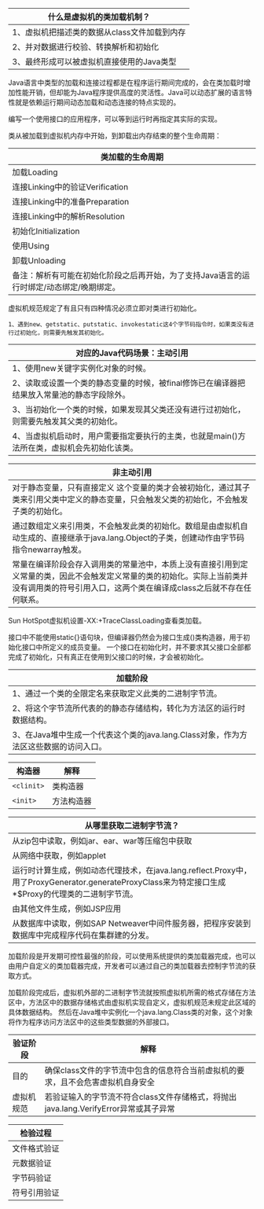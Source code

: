 |什么是虚拟机的类加载机制？|
|----|
|1、虚拟机把描述类的数据从class文件加载到内存|
|2、并对数据进行校验、转换解析和初始化|
|3、最终形成可以被虚拟机直接使用的Java类型|



Java语言中类型的加载和连接过程都是在程序运行期间完成的，会在类加载时增加性能开销，但却能为Java程序提供高度的灵活性。Java可以动态扩展的语言特性就是依赖运行期间动态加载和动态连接的特点实现的。

编写一个使用接口的应用程序，可以等到运行时再指定其实际的实现。



类从被加载到虚拟机内存中开始，到卸载出内存结束的整个生命周期：

|类加载的生命周期|
|----|
|加载Loading|
|连接Linking中的验证Verification|
|连接Linking中的准备Preparation|
|连接Linking中的解析Resolution|
|初始化Initialization|
|使用Using|
|卸载Unloading|
|备注：解析有可能在初始化阶段之后再开始，为了支持Java语言的运行时绑定/动态绑定/晚期绑定。|



虚拟机规范规定了有且只有四种情况必须立即对类进行初始化。
```
1、遇到new、getstatic、putstatic、invokestatic这4个字节码指令时，如果类没有进行过初始化，则需要先触发其初始化。
```
|对应的Java代码场景：主动引用|
|----|
|1、使用new关键字实例化对象的时候。|
|2、读取或设置一个类的静态变量的时候，被final修饰已在编译器把结果放入常量池的静态字段除外。|
|3、当初始化一个类的时候，如果发现其父类还没有进行过初始化，则需要先触发其父类的初始化。|
|4、当虚拟机启动时，用户需要指定要执行的主类，也就是main()方法所在类，虚拟机会先初始化该类。|


|非主动引用|
|----|
|对于静态变量，只有直接定义	这个变量的类才会被初始化，通过其子类来引用父类中定义的静态变量，只会触发父类的初始化，不会触发子类的初始化。|
|通过数组定义来引用类，不会触发此类的初始化。数组是由虚拟机自动生成的、直接继承于java.lang.Object的子类，创建动作由字节码指令newarray触发。|
|常量在编译阶段会存入调用类的常量池中，本质上没有直接引用到定义常量的类，因此不会触发定义常量的类的初始化。实际上当前类并没有调用类的符号引用入口，这两个类在编译成class之后就不存在任何联系。|

Sun HotSpot虚拟机设置-XX:+TraceClassLoading查看类加载。


接口中不能使用static{}语句块，但编译器仍然会为接口生成<clinit>()类构造器，用于初始化接口中所定义的成员变量。
一个接口在初始化时，并不要求其父接口全部都完成了初始化，只有真正在使用到父接口的时候，才会被初始化。



|加载阶段|
|----|
|1、通过一个类的全限定名来获取定义此类的二进制字节流。|
|2、将这个字节流所代表的的静态存储结构，转化为方法区的运行时数据结构。|
|3、在Java堆中生成一个代表这个类的java.lang.Class对象，作为方法区这些数据的访问入口。|



|构造器|解释|
|----|----|
|`<clinit>`|类构造器|
|`<init>`|方法构造器|



|从哪里获取二进制字节流？|
|----|
|从zip包中读取，例如jar、ear、war等压缩包中获取|
|从网络中获取，例如applet|
|运行时计算生成，例如动态代理技术，在java.lang.reflect.Proxy中，用了ProxyGenerator.generateProxyClass来为特定接口生成*$Proxy的代理类的二进制字节流。|
|由其他文件生成，例如JSP应用|
|从数据库中读取，例如SAP Netweaver中间件服务器，把程序安装到数据库中完成程序代码在集群建的分发。|

加载阶段是开发期可控性最强的阶段，可以使用系统提供的类加载器完成，也可以由用户自定义的类加载器完成，开发者可以通过自己的类加载器去控制字节流的获取方式。

加载阶段完成后，虚拟机外部的二进制字节流就按照虚拟机所需的格式存储在方法区中，方法区中的数据存储格式由虚拟机实现自定义，虚拟机规范未规定此区域的具体数据结构。
然后在Java堆中实例化一个java.lang.Class类的对象，这个对象将作为程序访问方法区中的这些类型数据的外部接口。


|验证阶段|解释|
|----|----|
|目的|确保class文件的字节流中包含的信息符合当前虚拟机的要求，且不会危害虚拟机自身安全|
|虚拟机规范|若验证输入的字节流不符合class文件存储格式，将抛出java.lang.VerifyError异常或其子异常|




|检验过程|
|----|
|文件格式验证|
|元数据验证|
|字节码验证|
|符号引用验证|

